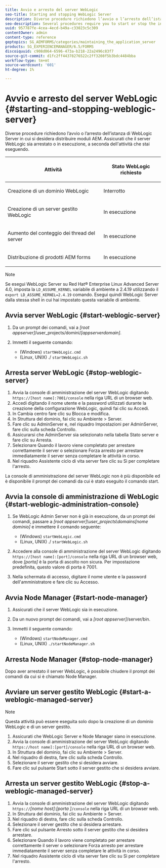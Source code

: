 ```yaml
---
title: Avvio e arresto del server WebLogic
seo-title: Starting and stopping WebLogic Server
description: Diverse procedure richiedono l’avvio o l’arresto dell’istanza di WebLogic Server in cui si desidera distribuire moduli AEM. Questo documento descrive come avviare e arrestare il server WebLogic.
seo-description: Several procedures require you to start or stop the instance of WebLogic Server where you want to deploy AEM forms modules. This document describes how to start and stop the WebLogic Server.
uuid: 957787fe-4cea-4ecd-b49a-c33023c5c309
contentOwner: admin
content-type: reference
geptopics: SG_AEMFORMS/categories/maintaining_the_application_server
products: SG_EXPERIENCEMANAGER/6.5/FORMS
discoiquuid: c908d064-6596-473a-b218-22a2496c83f7
source-git-commit: d1fc2ff44378276522c2ff3208f5b3bdc4484bba
workflow-type: tm+mt
source-wordcount: '601'
ht-degree: 1%

---
```



# Avvio e arresto del server WebLogic {#starting-and-stopping-weblogic-server}

Diverse procedure richiedono l’avvio o l’arresto dell’istanza di WebLogic Server in cui si desidera distribuire moduli AEM. Assicurati che il server WebLogic sia arrestato o in esecuzione, a seconda dell&#39;attività che stai eseguendo.

<table>
 <thead>
  <tr>
   <th><p>Attività</p></th>
   <th><p>Stato WebLogic richiesto</p></th>
  </tr>
 </thead>
 <tbody>
  <tr>
   <td><p>Creazione di un dominio WebLogic</p></td>
   <td><p>Interrotto</p></td>
  </tr>
  <tr>
   <td><p>Creazione di un server gestito WebLogic</p></td>
   <td><p>In esecuzione</p></td>
  </tr>
  <tr>
   <td><p>Aumento del conteggio dei thread del server</p></td>
   <td><p>In esecuzione</p></td>
  </tr>
  <tr>
   <td><p>Distribuzione di prodotti AEM forms</p></td>
   <td><p>In esecuzione</p></td>
  </tr>
 </tbody>
</table>

>[!NOTE]
>
>Se esegui WebLogic Server su Red Hat® Enterprise Linux Advanced Server 4.0, imposta la `LD_ASSUME_KERNEL` variabile di ambiente a 2.4.19 utilizzando il `export LD_ASSUME_KERNEL=2.4.19` comando. Esegui quindi WebLogic Server dalla stessa shell in cui hai impostato questa variabile di ambiente.

## Avvia server WebLogic {#start-weblogic-server}

1. Da un prompt dei comandi, vai a *[root appserver]*/user_projects/domini/*[appserverdomain]*.
1. Immetti il seguente comando:

   * (Windows) `startWebLogic.cmd`
   * (Linux, UNIX) ./ `startWebLogic.sh`

## Arresta server WebLogic {#stop-weblogic-server}

1. Avvia la console di amministrazione del server WebLogic digitando `https://[host name]:7001/console` nella riga URL di un browser web.
1. Accedi digitando il nome utente e la password utilizzati durante la creazione della configurazione WebLogic, quindi fai clic su Accedi.
1. In Cambia centro fare clic su Blocca e modifica.
1. In Struttura del dominio, fai clic su Ambiente > Server.
1. Fare clic su AdminServer e, nel riquadro Impostazioni per AdminServer, fare clic sulla scheda Controllo.
1. Assicurarsi che AdminServer sia selezionato nella tabella Stato server e fare clic su Arresta.
1. Selezionare Quando il lavoro viene completato per arrestare correttamente il server o selezionare Forza arresto per arrestare immediatamente il server senza completare le attività in corso.
1. Nel riquadro Assistente ciclo di vita server fare clic su Sì per completare l&#39;arresto.

La console di amministrazione del server WebLogic non è più disponibile ed è disponibile il prompt dei comandi da cui è stato eseguito il comando start.

## Avvia la console di amministrazione di WebLogic {#start-weblogic-administration-console}

1. Se WebLogic Admin Server non è già in esecuzione, da un prompt dei comandi, passare a *[root appserver]\user_projects\domains\[nome dominio]* e immettere il comando seguente:

   * (Windows) `startWebLogic.cmd`
   * (Linux, UNIX) ./ `startWebLogic.sh`

1. Accedere alla console di amministrazione del server WebLogic digitando `https://[host name]:[port]/console` nella riga URL di un browser web, dove *[porta]* è la porta di ascolto non sicura. Per impostazione predefinita, questo valore di porta è 7001.
1. Nella schermata di accesso, digitare il nome utente e la password dell&#39;amministratore e fare clic su Accesso.

## Avvia Node Manager {#start-node-manager}

1. Assicurati che il server WebLogic sia in esecuzione.
1. Da un nuovo prompt dei comandi, vai a *[root appserver]*/server/bin.
1. Immetti il seguente comando:

   * (Windows) `startNodeManager.cmd`
   * (Linux, UNIX) `./startNodeManager.sh`

## Arresta Node Manager {#stop-node-manager}

Dopo aver arrestato il server WebLogic, è possibile chiudere il prompt dei comandi da cui si è chiamato Node Manager.

## Avviare un server gestito WebLogic {#start-a-weblogic-managed-server}

>[!NOTE]
>
>Questa attività può essere eseguita solo dopo la creazione di un dominio WebLogic e di un server gestito.

1. Assicurati che WebLogic Server e Node Manager siano in esecuzione.
1. Avvia la console di amministrazione del server WebLogic digitando `https://host name]:[port]/console` nella riga URL di un browser web.
1. In Struttura del dominio, fai clic su Ambiente > Server.
1. Nel riquadro di destra, fare clic sulla scheda Controllo.
1. Selezionare il server gestito che si desidera avviare.
1. Fare clic sul pulsante Start sotto il server gestito che si desidera avviare.

## Arresta un server gestito WebLogic {#stop-a-weblogic-managed-server}

1. Avvia la console di amministrazione del server WebLogic digitando `https://`*[nome host]:[porta ]*`/console` nella riga URL di un browser web.
1. In Struttura del dominio, fai clic su Ambiente > Server.
1. Nel riquadro di destra, fare clic sulla scheda Controllo.
1. Selezionare il server gestito che si desidera arrestare.
1. Fare clic sul pulsante Arresto sotto il server gestito che si desidera arrestare.
1. Selezionare Quando il lavoro viene completato per arrestare correttamente il server o selezionare Forza arresto per arrestare immediatamente il server senza completare le attività in corso.
1. Nel riquadro Assistente ciclo di vita server fare clic su Sì per completare l&#39;arresto.

